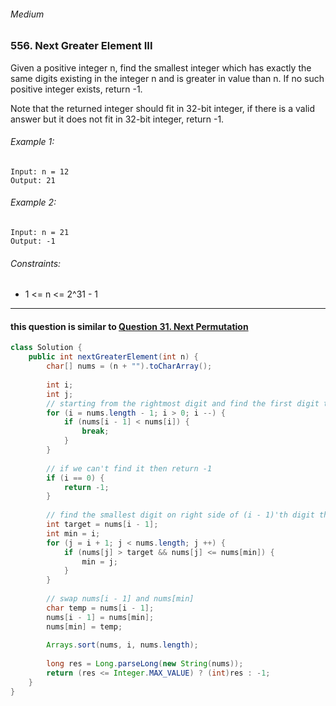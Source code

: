 ###### Medium

### 556. Next Greater Element III

Given a positive integer n, find the smallest integer which has exactly the same digits existing in the integer n and is greater in value than n. If no such positive integer exists, return -1.

Note that the returned integer should fit in 32-bit integer, if there is a valid answer but it does not fit in 32-bit integer, return -1.

 

###### Example 1:
```
Input: n = 12
Output: 21
```
###### Example 2:
```
Input: n = 21
Output: -1
``` 

###### Constraints:

* 1 <= n <= 2^31 - 1

***
#### this question is similar to [Question 31. Next Permutation](https://leetcode.com/problems/next-permutation/)

```java
class Solution {
    public int nextGreaterElement(int n) {
        char[] nums = (n + "").toCharArray();
        
        int i;
        int j;
        // starting from the rightmost digit and find the first digit that is smaller than the previous one
        for (i = nums.length - 1; i > 0; i --) {
            if (nums[i - 1] < nums[i]) {
                break;
            }
        }
        
        // if we can't find it then return -1
        if (i == 0) {
            return -1;
        }
        
        // find the smallest digit on right side of (i - 1)'th digit that is greater than nums[i - 1]
        int target = nums[i - 1];
        int min = i;
        for (j = i + 1; j < nums.length; j ++) {
            if (nums[j] > target && nums[j] <= nums[min]) {
                min = j;
            }
        }
        
        // swap nums[i - 1] and nums[min]
        char temp = nums[i - 1];
        nums[i - 1] = nums[min];
        nums[min] = temp;
        
        Arrays.sort(nums, i, nums.length);
        
        long res = Long.parseLong(new String(nums));
        return (res <= Integer.MAX_VALUE) ? (int)res : -1;
    }
}
```
